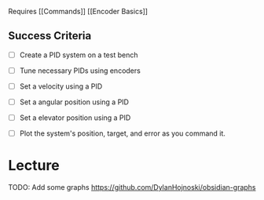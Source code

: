 Requires 
[[Commands]]
[[Encoder Basics]]

## Success Criteria
- [ ] Create a PID system on a test bench
- [ ] Tune necessary PIDs using encoders
- [ ] Set a velocity using a PID
- [ ] Set a angular position using a PID
- [ ] Set a elevator position using a PID
- [ ] Plot the system's position, target, and error as you command it.


# Lecture

TODO:
Add some graphs
https://github.com/DylanHojnoski/obsidian-graphs






